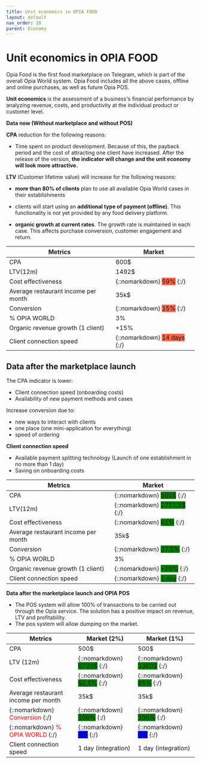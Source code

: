 ```yaml
---
title: Unit economics in OPIA FOOD
layout: default
nav_order: 10
parent: Economy
---
```


# Unit economics in OPIA FOOD

Opia Food is the first food marketplace on Telegram, which is part of the overall Opia World system. Opia Food includes all the above cases, offline and online purchases, as well as future Opia POS.

**Unit economics** is the assessment of a business's financial performance by analyzing revenue, costs, and productivity at the individual product or customer level.

**Data now (Without marketplace and without POS)**

**CPA** reduction for the following reasons:

- Time spent on product development. Because of this, the payback period and the cost of attracting one client have increased. After the release of the version, **the indicator will change and the unit economy will look more attractive.**

**LTV** (Customer lifetime value) will increase for the following reasons:

- **more than 80% of clients** plan to use all available Opia World cases in their establishments

- clients will start using an **additional type of payment (offline)**. This functionality is not yet provided by any food delivery platform.

- **organic growth at current rates**. The growth rate is maintained in each case. This affects purchase conversion, customer engagement and return.

| Metrics | Market |
| ----------- | ----------- |
| CPA | 600$ |
| LTV(12m) | 1492$ |
| Cost effectiveness | {::nomarkdown} <text style= "background-color:tomato;">59%</text> {:/} |
| Average restaurant income per month | 35k$ |
| Conversion | {::nomarkdown} <text style= "background-color:tomato;">15%</text> {:/} |
| % OPIA WORLD | 3% |
| Organic revenue growth (1 client) | +15% |
| Client connection speed | {::nomarkdown} <text style= "background-color:tomato;">14 days</text> {:/} |

## Data after the marketplace launch

The СPA indicator is lower:

- Client connection speed (onboarding costs)
- Availability of new payment methods and cases

Increase conversion due to:

- new ways to interact with clients
- one place (one mini-application for everything)
- speed of ordering

**Client connection speed**

- Available payment splitting technology (Launch of one establishment in no more than 1 day)
- Saving on onboarding costs

| Metrics | Market |
| ----------- | ----------- |
| CPA | {::nomarkdown} <text style= "background-color:green;">500$</text> {:/} |
| LTV(12m) | {::nomarkdown} <text style= "background-color:green;">2771,5$</text> {:/} |
| Cost effectiveness | {::nomarkdown} <text style= "background-color:green;">81%</text> {:/} |
| Average restaurant income per month | 35k$ |
| Conversion | {::nomarkdown} <text style= "background-color:green;">27,5%</text> {:/} |
| % OPIA WORLD | 3% |
| Organic revenue growth (1 client) | {::nomarkdown} <text style= "background-color:green;">+20%</text> {:/} |
| Client connection speed | {::nomarkdown} <text style= "background-color:green;">1 day</text> {:/} |

**Data after the marketplace launch and OPIA POS**

- The POS system will allow 100% of transactions to be carried out through the Opia service. The solution has a positive impact on revenue, LTV and profitability.
- The pos system will allow dumping on the market.

| Metrics | Market (2%) | Market (1%)
| ----------- | ----------- | ----------- |
| CPA | 500$ | 500$ | 
| LTV (12m) | {::nomarkdown} <text style= "background-color:green;">6720$</text> {:/} | {::nomarkdown} <text style= "background-color:green;">3360$</text> {:/} | 
| Cost effectiveness | {::nomarkdown} <text style= "background-color:green;">92,5%</text> {:/} | {::nomarkdown} <text style= "background-color:green;">85%</text> {:/} | 
| Average restaurant income per month | 35k$ | 35k$ | 
| {::nomarkdown} <font color="red">Conversion</font> {:/} | {::nomarkdown} <text style= "background-color:green;">100%</text> {:/} | {::nomarkdown} <text style= "background-color:green;">100%</text> {:/} | 
| {::nomarkdown} <font color="red">% OPIA WORLD </font> {:/} | {::nomarkdown} <text style= "background-color:blue;">2%</text> {:/} | {::nomarkdown} <text style= "background-color:blue;">1%</text> {:/} | 
| Client connection speed | 1 day (integration) | 1 day (integration) | 
